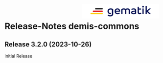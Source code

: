 <img align="right" width="250" height="47" src="Gematik_Logo_Flag.png"/> <br/>    

# Release-Notes demis-commons

## Release 3.2.0 (2023-10-26)

initial Release